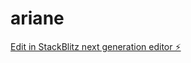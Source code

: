 # ariane

[Edit in StackBlitz next generation editor ⚡️](https://stackblitz.com/~/github.com/1-21Ben/ariane)